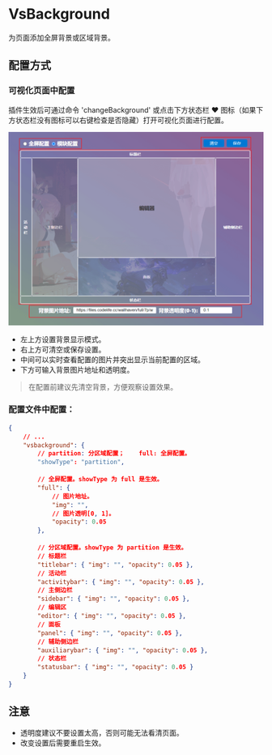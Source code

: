 # VsBackground

为页面添加全屏背景或区域背景。

## 配置方式

### 可视化页面中配置

插件生效后可通过命令 'changeBackground' 或点击下方状态栏 ❤️ 图标（如果下方状态栏没有图标可以右键检查是否隐藏）打开可视化页面进行配置。

![alt text](assets/README/image.png)

- 左上方设置背景显示模式。
- 右上方可清空或保存设置。
- 中间可以实时查看配置的图片并突出显示当前配置的区域。
- 下方可输入背景图片地址和透明度。

> 在配置前建议先清空背景，方便观察设置效果。

### 配置文件中配置：

```json
{
    // ...
    "vsbackground": {
        // partition: 分区域配置；	full: 全屏配置。
        "showType": "partition",

        // 全屏配置。showType 为 full 是生效。
        "full": {
            // 图片地址。
            "img": "",
            // 图片透明[0, 1]。
            "opacity": 0.05
        },

        // 分区域配置。showType 为 partition 是生效。
        // 标题栏
        "titlebar": { "img": "", "opacity": 0.05 },
        // 活动栏
        "activitybar": { "img": "", "opacity": 0.05 },
        // 主侧边栏
        "sidebar": { "img": "", "opacity": 0.05 },
        // 编辑区
        "editor": { "img": "", "opacity": 0.05 },
        // 面板
        "panel": { "img": "", "opacity": 0.05 },
        // 辅助侧边栏
        "auxiliarybar": { "img": "", "opacity": 0.05 },
        // 状态栏
        "statusbar": { "img": "", "opacity": 0.05 }
    }
}
```

## 注意

- 透明度建议不要设置太高，否则可能无法看清页面。
- 改变设置后需要重启生效。
